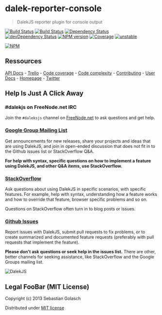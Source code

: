 dalek-reporter-console
======================

> DalekJS reporter plugin for console output

[![Build Status](https://travis-ci.org/dalekjs/dalek-reporter-console.png)](https://travis-ci.org/dalekjs/dalek-reporter-console)
[![Build Status](https://drone.io/github.com/dalekjs/dalek-reporter-console/status.png)](https://drone.io/github.com/dalekjs/dalek-reporter-console/latest)
[![Dependency Status](https://david-dm.org/dalekjs/dalek-reporter-console.png)](https://david-dm.org/dalekjs/dalek-reporter-console)
[![devDependency Status](https://david-dm.org/dalekjs/dalek-reporter-console/dev-status.png)](https://david-dm.org/dalekjs/dalek-reporter-console#info=devDependencies)
[![NPM version](https://badge.fury.io/js/dalek-reporter-console.png)](http://badge.fury.io/js/dalek-reporter-console)
[![Coverage](http://dalekjs.com/package/dalek-reporter-console/master/coverage/coverage.png)](http://dalekjs.com/package/dalek-reporter-console/master/coverage/index.html)
[![unstable](https://rawgithub.com/hughsk/stability-badges/master/dist/unstable.svg)](http://github.com/hughsk/stability-badges)

[![NPM](https://nodei.co/npm/dalek-reporter-console.png)](https://nodei.co/npm/dalek-reporter-console/)

## Ressources

[API Docs](http://dalekjs.com/package/dalek-reporter-console/master/api/index.html) -
[Trello](https://trello.com/b/luoOUHVq/dalek-reporter-console) -
[Code coverage](http://dalekjs.com/package/dalek-reporter-console/master/coverage/index.html) -
[Code complexity](http://dalekjs.com/package/dalek-reporter-console/master/complexity/index.html) -
[Contributing](https://github.com/dalekjs/dalek-reporter-console/blob/master/CONTRIBUTING.md) -
[User Docs](http://dalekjs.com/docs/console.html) -
[Homepage](http://dalekjs.com) -
[Twitter](http://twitter.com/dalekjs)

## Help Is Just A Click Away

### #dalekjs on FreeNode.net IRC

Join the `#daleksjs` channel on [FreeNode.net](http://freenode.net) to ask questions and get help.

### [Google Group Mailing List](https://groups.google.com/forum/#!forum/dalekjs)

Get announcements for new releases, share your projects and ideas that are
using DalekJS, and join in open-ended discussion that does not fit in
to the Github issues list or StackOverflow Q&A.

**For help with syntax, specific questions on how to implement a feature
using DalekJS, and other Q&A items, use StackOverflow.**

### [StackOverflow](http://stackoverflow.com/questions/tagged/dalekjs)

Ask questions about using DalekJS in specific scenarios, with
specific features. For example, help with syntax, understanding how a feature works and
how to override that feature, browser specific problems and so on.

Questions on StackOverflow often turn in to blog posts or issues.

### [Github Issues](//github.com/dalekjs/dalek-reporter-console/issues)

Report issues with DalekJS, submit pull requests to fix problems, or to
create summarized and documented feature requests (preferably with pull
requests that implement the feature).

**Please don't ask questions or seek help in the issues list.** There are
other, better channels for seeking assistance, like StackOverflow and the
Google Groups mailing list.

![DalekJS](https://raw.github.com/dalekjs/dalekjs.com/master/img/logo.jpg)

## Legal FooBar (MIT License)

Copyright (c) 2013 Sebastian Golasch

Distributed under [MIT license](https://github.com/dalekjs/dalek-reporter-console/blob/master/LICENSE-MIT)

